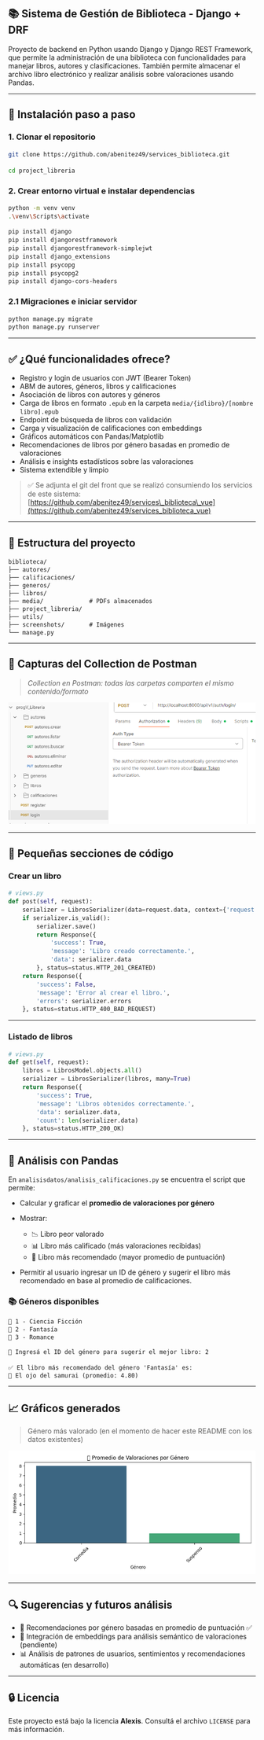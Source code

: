 

## 📚 Sistema de Gestión de Biblioteca - Django + DRF

Proyecto de backend en Python usando Django y Django REST Framework, que permite la administración de una biblioteca con funcionalidades para 
manejar libros, autores y clasificaciones. También permite almacenar el archivo libro electrónico y realizar análisis sobre valoraciones usando Pandas.

---

## 🚀 Instalación paso a paso

### 1. Clonar el repositorio

```bash
git clone https://github.com/abenitez49/services_biblioteca.git

cd project_libreria
````

### 2. Crear entorno virtual e instalar dependencias

```bash
python -m venv venv
.\venv\Scripts\activate
```

```bash
pip install django
pip install djangorestframework
pip install djangorestframework-simplejwt
pip install django_extensions
pip install psycopg
pip install psycopg2
pip install django-cors-headers
```

### 2.1 Migraciones e iniciar servidor

```bash
python manage.py migrate
python manage.py runserver
```

---

## ✅ ¿Qué funcionalidades ofrece?

* Registro y login de usuarios con JWT (Bearer Token)
* ABM de autores, géneros, libros y calificaciones
* Asociación de libros con autores y géneros
* Carga de libros en formato `.epub` en la carpeta `media/{idlibro}/[nombre libro].epub`
* Endpoint de búsqueda de libros con validación
* Carga y visualización de calificaciones con embeddings
* Gráficos automáticos con Pandas/Matplotlib
* Recomendaciones de libros por género basadas en promedio de valoraciones
* Análisis e insights estadísticos sobre las valoraciones
* Sistema extendible y limpio

> ✅ Se adjunta el git del front que se realizó consumiendo los servicios de este sistema:
> [https://github.com/abenitez49/services\_biblioteca\_vue](https://github.com/abenitez49/services_biblioteca_vue)

---

## 📁 Estructura del proyecto

```
biblioteca/
├── autores/
├── calificaciones/
├── generos/
├── libros/
├── media/             # PDFs almacenados
├── project_libreria/
├── utils/
├── screenshots/       # Imágenes
└── manage.py
```

---

## 📸 Capturas del Collection de Postman

> *Collection en Postman: todas las carpetas comparten el mismo contenido/formato*

![Captura Postman](./screenshots/postmancollection.PNG)

---

## 📘 Pequeñas secciones de código

### Crear un libro

```python
# views.py
def post(self, request):
    serializer = LibrosSerializer(data=request.data, context={'request': request})
    if serializer.is_valid():
        serializer.save()
        return Response({
            'success': True,
            'message': 'Libro creado correctamente.',
            'data': serializer.data
        }, status=status.HTTP_201_CREATED)
    return Response({
        'success': False,
        'message': 'Error al crear el libro.',
        'errors': serializer.errors
    }, status=status.HTTP_400_BAD_REQUEST)
```

---

### Listado de libros

```python
# views.py
def get(self, request):
    libros = LibrosModel.objects.all()
    serializer = LibrosSerializer(libros, many=True)
    return Response({
        'success': True,
        'message': 'Libros obtenidos correctamente.',
        'data': serializer.data,
        'count': len(serializer.data)
    }, status=status.HTTP_200_OK)
```

---

## 🧠 Análisis con Pandas

En `analisisdatos/analisis_calificaciones.py` se encuentra el script que permite:

* Calcular y graficar el **promedio de valoraciones por género**
* Mostrar:

  * 📉 Libro peor valorado
  * 📊 Libro más calificado (más valoraciones recibidas)
  * 🌟 Libro más recomendado (mayor promedio de puntuación)
* Permitir al usuario ingresar un ID de género y sugerir el libro más recomendado en base al promedio de calificaciones.

### 📚 Géneros disponibles

```
📘 1 - Ciencia Ficción
📘 2 - Fantasía
📘 3 - Romance
```

```
🔎 Ingresá el ID del género para sugerir el mejor libro: 2

✅ El libro más recomendado del género 'Fantasía' es:
📕 El ojo del samurai (promedio: 4.80)
```

---

## 📈 Gráficos generados

> Género más valorado (en el momento de hacer este README con los datos existentes)

![Captura Gráfico de valoración](./screenshots/promedioValoracionesPorGenero.png)

---

## 🔍 Sugerencias y futuros análisis

* 📘 Recomendaciones por género basadas en promedio de puntuación ✅
* 🧠 Integración de embeddings para análisis semántico de valoraciones (pendiente)
* 📊 Análisis de patrones de usuarios, sentimientos y recomendaciones automáticas (en desarrollo)

---

## 🔒 Licencia

Este proyecto está bajo la licencia **Alexis**. Consultá el archivo `LICENSE` para más información.




